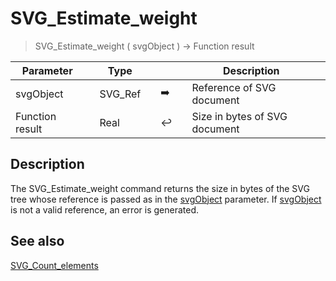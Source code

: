 <!-- Real := SVG_Estimate_weight ( svgObject )
 -> svgObject (Text)-->
# SVG_Estimate_weight

> SVG_Estimate_weight ( svgObject ) -> Function result

| Parameter |     | Type |     |     |     | Description |     |
| --- | --- | --- | --- | --- | --- | --- | --- |
| svgObject |     | SVG_Ref |     | ➡️ |     | Reference of SVG document |     |
| Function result |     | Real |     | ↩️ |     | Size in bytes of SVG document |     |

## Description

The SVG_Estimate_weight command returns the size in bytes of the SVG tree whose reference is passed as in the [svgObject](## "Reference of SVG document") parameter. If [svgObject](## "Reference of SVG document") is not a valid reference, an error is generated.

## See also

[SVG_Count_elements](SVG_Count_elements.md)
